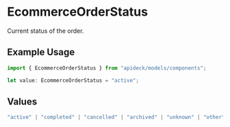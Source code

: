 # EcommerceOrderStatus

Current status of the order.

## Example Usage

```typescript
import { EcommerceOrderStatus } from "apideck/models/components";

let value: EcommerceOrderStatus = "active";
```

## Values

```typescript
"active" | "completed" | "cancelled" | "archived" | "unknown" | "other"
```